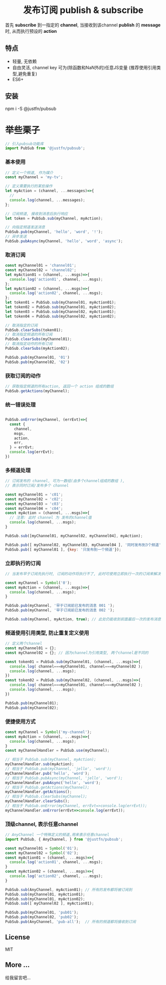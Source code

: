 <div align="center">
  <h1> 发布订阅 publish & subscribe </h1>
</div>

<p>
首先 <b>subscribe</b> 到一指定的 <b>channel</b>, 
当接收到该channel <b>publish</b> 的 <b>message</b> 时,
从而执行预设的 <b>action</b> 
</p>


## 特点
* 轻量, 无依赖 
* 自由灵活, channel key 可为(除函数和NaN外的)任意JS变量 (推荐使用引用类型,避免重复) 
* ES6+ 

## 安装
  npm i -S @justfn/pubsub 


# 举些栗子 
```javascript
// 引入pubsub功能库 
import PubSub from '@justfn/pubsub';

```

### 基本使用 
```javascript
// 定义一个频道, 作为媒介 
const myChannel = 'my-tv';

// 定义需要执行的某些操作 
let myAction = (channel, ...messages)=>{
  // 
  console.log(channel, ...messages);
};

// 订阅频道, 接收到消息后执行响应 
let token = PubSub.sub(myChannel, myAction);

// 向指定频道发送消息 
PubSub.pub(myChannel, 'hello', 'word', '!');
// 异步发送 
PubSub.pubAsync(myChannel, 'hello', 'word', 'async');
```

### 取消订阅 
```javascript
const myChannel01 = 'channel01';
const myChannel02 = 'channel02';
let myAction01 = (channel, ...msgs)=>{
  console.log('action01', channel, ...msgs);
};
let myAction02 = (channel, ...msgs)=>{
  console.log('action02', channel, ...msgs);
};
let token01 = PubSub.sub(myChannel01, myAction01);
let token02 = PubSub.sub(myChannel01, myAction02);
let token03 = PubSub.sub(myChannel02, myAction01);
let token04 = PubSub.sub(myChannel02, myAction02);

// 取消指定的订阅 
PubSub.clearSubs(token01);
// 取消指定频道的所有订阅 
PubSub.clearSubs(myChannel01);
// 取消指定动作的所有订阅 
PubSub.clearSubs(myAction02);

PubSub.pub(myChannel01, '01')
PubSub.pub(myChannel02, '02')
```


### 获取订阅的动作
```javascript
// 获取指定频道的所有action, 返回一个 action 组成的数组  
PubSub.getActions(myChannel);

```


### 统一错误处理 
```javascript 

PubSub.onError(myChannel, (errEvt)=>{
  const {
    channel,
    msgs,
    action,
    err,
  } = errEvt;
  console.log(errEvt);
})

```

### 多频道处理 
```javascript
// 订阅发布的 channel, 可为一数组(由多个channel组成的数组 ), 
// 表示同时订阅/发布多个 channel 

const myChannel01 = 'c01';
const myChannel02 = 'c02';
const myChannel03 = 'c03';
const myChannel04 = 'c04';
const myAction = (channel, ...msgs)=>{
  // 注意: 此时 channel 为 发布的channel值 
  console.log(channel, ...msgs);
}

PubSub.sub([myChannel01, myChannel02, myChannel04], myAction);

PubSub.pub([ myChannel02, myChannel03, myChannel04 ], '同时发布到3个频道');
PubSub.pub([ myChannel01 ], {key: '只发布到一个频道'});

```

### 立即执行的订阅
```javascript
// 当发布早于订阅先执行时, 订阅的动作将执行不了, 此时可使用立即执行一次的订阅来解决 

const myChannel = Symbol('0');
const myAction = (channel, ...msgs)=>{
  console.log(channel, ...msgs);
}

PubSub.pub(myChannel, '早于订阅前已发布的消息 001 ');
PubSub.pub(myChannel, '早于订阅前已发布的消息 002 ');

PubSub.sub(myChannel, myAction, true); // 此处仍能收到前面最后一次的发布消息 

```
 

### 频道使用引用类型, 防止重复定义使用 
```javascript 
// 定义两个channel 
const myChannel01 = {};
const myChannel02 = {}; // 因为channel为引用类型, 两个channel是不同的 

const token01 = PubSub.sub(myChannel01, (channel, ...msgs)=>{
  console.log( channel===myChannel01, channel===myChannel02 );
  console.log(channel, ...msgs);
})
const token02 = PubSub.sub(myChannel02, (channel, ...msgs)=>{
  console.log( channel===myChannel01, channel===myChannel02 );
  console.log(channel, ...msgs);
})

PubSub.pub(myChannel01);
PubSub.pub(myChannel02);
```

### 便捷使用方式  
```javascript 
const myChannel = Symbol('my-channel');
const myAction = (channel, ...msgs)=>{
  console.log(channel, ...msgs);
}
const myChannelHandler = PubSub.use(myChannel); 

// 相当于 PubSub.sub(myChannel, myAction);
myChannelHandler.sub(myAction);
// 相当于 PubSub.pub(myChannel, 'jello', 'word');
myChannelHandler.pub('hello', 'word');
// 相当于 PubSub.pubAsync(myChannel, 'jello', 'word');
myChannelHandler.pubAsync('hello', 'word');
// 相当于 PubSub.getActions(myChannel);
myChannelHandler.getActions();
// 相当于 PubSub.clearSubs(myChannel);
myChannelHandler.clearSubs();
// 相当于 PubSub.onError(myChannel, errEvt=>console.log(errEvt));
myChannelHandler.onError(errEvt=>console.log(errEvt));


```

### 顶级channel, 表示任意channel 
```javascript 
// AnyChannel 一个特殊定义的频道,用来表示任意channel 
import PubSub, { AnyChannel, } from '@justfn/pubsub';

const myChannel01 = Symbol('01');
const myChannel02 = Symbol('02');
const myAction01 = (channel, ...msgs)=>{
  console.log('action01', channel, ...msgs);
}
const myAction02 = (channel, ...msgs)=>{
  console.log('action02', channel, ...msgs);
}

PubSub.sub(AnyChannel, myAction01); // 所有的发布都将被订阅到 
PubSub.sub(myChannel01, myAction01);
PubSub.sub(myChannel01, myAction02);
PubSub.sub([ myChannel02 ], myAction01);

PubSub.pub(myChannel01, 'pub01');
PubSub.pub(myChannel02, 'pub02');
PubSub.pub(AnyChannel, 'pub-all');  // 所有的频道都将接收到订阅 

``` 






## License 

MIT 

## More ...
给我留言吧... 

